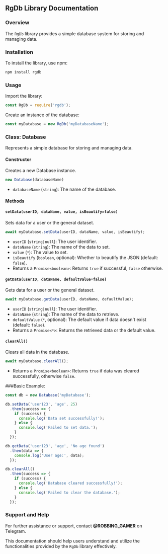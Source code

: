 ## RgDb Library Documentation

### Overview
The `RgDb` library provides a simple database system for storing and managing data.

### Installation
To install the library, use npm:
```bash
npm install rgdb
```

### Usage
Import the library:
```javascript
const RgDb = require('rgdb');
```

Create an instance of the database:
```javascript
const myDatabase = new RgDb('myDatabaseName');
```

### Class: Database

Represents a simple database for storing and managing data.

#### Constructor
Creates a new Database instance.
```javascript
new Database(databaseName)
```
- `databaseName` (`string`): The name of the database.

#### Methods

#### `setData(userID, dataName, value, isBeautify=false)`
Sets data for a user or the general dataset.
```javascript
await myDatabase.setData(userID, dataName, value, isBeautify);
```
- `userID` (`string|null`): The user identifier.
- `dataName` (`string`): The name of the data to set.
- `value` (`*`): The value to set.
- `isBeautify` (`boolean`, optional): Whether to beautify the JSON (default: `false`).
- Returns a `Promise<boolean>`: Returns `true` if successful, `false` otherwise.

#### `getData(userID, dataName, defaultValue=false)`
Gets data for a user or the general dataset.
```javascript
await myDatabase.getData(userID, dataName, defaultValue);
```
- `userID` (`string|null`): The user identifier.
- `dataName` (`string`): The name of the data to retrieve.
- `defaultValue` (`*`, optional): The default value if data doesn't exist (default: `false`).
- Returns a `Promise<*>`: Returns the retrieved data or the default value.

#### `clearAll()`
Clears all data in the database.
```javascript
await myDatabase.clearAll();
```
- Returns a `Promise<boolean>`: Returns `true` if data was cleared successfully, otherwise `false`.

###Basic Example:
```javascript
const db = new Database('myDatabase');

db.setData('user123', 'age', 25)
  .then(success => {
    if (success) {
      console.log('Data set successfully!');
    } else {
      console.log('Failed to set data.');
    }
  });

db.getData('user123', 'age', 'No age found')
  .then(data => {
    console.log('User age:', data);
  });

db.clearAll()
  .then(success => {
    if (success) {
      console.log('Database cleared successfully!');
    } else {
      console.log('Failed to clear the database.');
    }
  });

```

### Support and Help
For further assistance or support, contact **@ROBBING_GAMER** on Telegram.

This documentation should help users understand and utilize the functionalities provided by the `RgDb` library effectively.